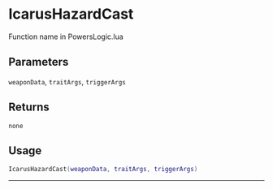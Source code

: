 # IcarusHazardCast
Function name in PowersLogic.lua
## Parameters
`weaponData`, `traitArgs`, `triggerArgs`
## Returns
`none`
## Usage
```lua
IcarusHazardCast(weaponData, traitArgs, triggerArgs)
```
---
